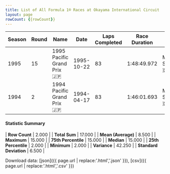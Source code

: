 ```yaml
---
title: List of All Formula 1® Races at Okayama International Circuit
layout: page
rowCount: {{rowCount}}
---
```


| Season | Round | Name | Date | Laps Completed | Race Duration | Winning Driver | Winning Constructor |
|--|--|--|--|--|--|--|--|
| 1995 | 15 | 1995 Pacific Grand Prix 🇯🇵 | 1995-10-22 | 83 | 1:48:49.972 | Michael Schumacher 🇩🇪 | Benetton 🇮🇹 |
| 1994 | 2 | 1994 Pacific Grand Prix 🇯🇵 | 1994-04-17 | 83 | 1:46:01.693 | Michael Schumacher 🇩🇪 | Benetton 🇮🇹 |

#### Statistic Summary

| **Row Count** | 2.000 |
| **Total Sum** | 17.000 |
| **Mean (Average)** | 8.500 |
| **Maximum** | 15.000 |
| **75th Percentile** | 15.000 |
| **Median** | 15.000 |
| **25th Percentile** | 2.000 |
| **Minimum** | 2.000 |
| **Variance** | 42.250 |
| **Standard Deviation** | 6.500 |

Download data: [json]({{ page.url | replace:'.html','.json' }}), [csv]({{ page.url | replace:'.html','.csv' }})
